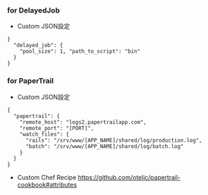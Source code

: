 ### for DelayedJob
- Custom JSON設定
```
}
  "delayed_job": {
    "pool_size": 1, "path_to_script": "bin"
  }
}
```

### for PaperTrail
- Custom JSON設定
```
{
  "papertrail": {
    "remote_host": "logs2.papertrailapp.com",
    "remote_port": "[PORT]",
    "watch_files": {
      "rails": "/srv/www/[APP_NAME]/shared/log/production.log",
      "batch": "/srv/www/[APP_NAME]/shared/log/batch.log"
    }
  }
}
```

- Custom Chef Recipe
https://github.com/otelic/papertrail-cookbook#attributes
